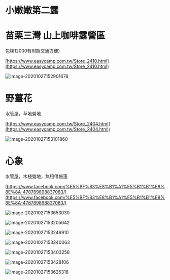 # **小嫩嫩第二露**

 

# 苗栗三灣 山上咖啡露營區  

包棟12000有6間(交通方便)

[https://www.easycamp.com.tw/Store_2410.html](https://www.easycamp.com.tw/Store_2410.html)

![image-20201027152901678](image-20201027152901678.png)



# 野薑花

水管屋，草地營地

[https://www.easycamp.com.tw/Store_2404.html](https://www.easycamp.com.tw/Store_2404.html)

![image-20201027153101860](image-20201027153101860.png)



# 心象

水管屋，木棧營地，無租借帳篷

[https://www.facebook.com/%E5%BF%83%E8%B1%A1%E5%B1%B1%E8%8E%8A-478789898837083/](https://www.facebook.com/%E5%BF%83%E8%B1%A1%E5%B1%B1%E8%8E%8A-478789898837083/)

![image-20201027153653030](image-20201027153653030.png)

![image-20201027153205642](image-20201027153205642.png)

![image-20201027153246910](image-20201027153246910.png)

![image-20201027153340063](image-20201027153340063.png)

![image-20201027153403258](image-20201027153403258.png)

![image-20201027153428106](image-20201027153428106.png)

![image-20201027153625318](image-20201027153625318.png)